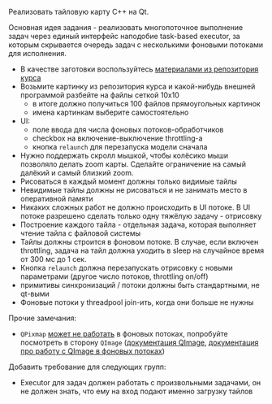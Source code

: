 Реализовать тайловую карту С++ на Qt.

Основная идея задания - реализовать многопоточное выполнение задач через единый интерфейс наподобие task-based executor, за которым скрывается очередь задач с несколькими фоновыми потоками для исполнения.

* В качестве заготовки воспользуйтесь [материалами из репозитория курса](https://github.com/ivafanas/cpp_shad_students/tree/master/2021/sem2/lab2_stub)
* Возьмите картинку из репозитория курса и какой-нибудь внешней программой разбейте на файлы сеткой 10х10
  * в итоге должно получиться 100 файлов прямоугольных картинок
  * имена картинкам выберите самостоятельно
* UI:
  * поле ввода для числа фоновых потоков-обработчиков
  * checkbox на включение-выключение throttling-а
  * кнопка `relaunch` для перезапуска модели сначала
* Нужно поддержать скролл мышкой, чтобы колёсико мыши позволяло делать zoom карты. Сделайте ограничение на самый далёкий и самый близкий zoom.
* Рисоваться в каждый момент должны только видимые тайлы
* Невидимые тайлы должны не рисоваться и не занимать место в оперативной памяти
* Никаких сложных работ не должно происходить в UI потоке. В UI потоке разрешено сделать только одну тяжёлую задачу - отрисовку
* Построение каждого тайла - отдельная задача, которая выполняет чтение тайла с файловой системы
* Тайлы должны строится в фоновом потоке. В случае, если включен throttling, задача на тайл должна уходить в sleep на случайное время от 300 мс до 1 сек.
* Кнопка `relaunch` должна перезапускать отрисовку с новыми параметрами (другое число потоков, throttling on/off)
* примитивы синхронизаций / потоки должны быть стандартными, не qt-выми
* Фоновые потоки у threadpool join-ить, когда они больше не нужны

Прочие замечания:

* `QPixmap` [может не работать](https://doc.qt.io/qt-5/thread-basics.html#gui-thread-and-worker-thread) в фоновых потоках, попробуйте посмотреть в сторону `QImage` ([документация QImage](https://doc.qt.io/qt-5/qimage.html), [документация про работу с QImage в фоновых потоках](https://doc-snapshots.qt.io/qt5-5.9/qtcore-threads-queuedcustomtype-example.html))

Добавить требование для следующих групп:

* Executor для задач должен работать с произвольными задачами, он не должен знать, что ему на вход подают именно загрузку тайлов

